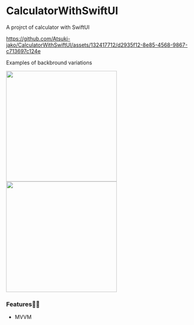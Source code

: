 # CalculatorWithSwiftUI
A projrct of calculator with SwiftUI

https://github.com/Atsuki-jako/CalculatorWithSwiftUI/assets/132417712/d2935f12-8e85-4568-9867-c713697c124e


Examples of backbround variations

<img width="300" src="https://github.com/Atsuki-jako/CalculatorWithSwiftUI/assets/132417712/6b8d8b07-5e36-40eb-b291-b069a557cde6">
<img width="300" src="https://github.com/Atsuki-jako/CalculatorWithSwiftUI/assets/132417712/ce515f6f-708b-487e-a107-19634acffa73">

### Features🧑‍💻
- MVVM
